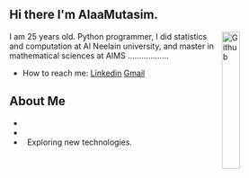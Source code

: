 
## Hi there I'm AlaaMutasim.
<img width="25%" align="right" alt="Github"
src="https://user-images.githubusercontent.com/48678280/88862734-4903af80-d201-11ea-968
b-9c939d88a37c.gif" />
I am 25 years old. Python programmer, I did statistics and computation at Al Neelain university, and master in mathematical sciences at AIMS  ..................
- How to reach me: [Linkedin](https://www.linkedin.com/) [Gmail](alaamutasim176@gmail.com)
<img src="https://komarev.com/ghpvc/?username=gpy1234&style=flat-square&color=blue"
alt=""/>
## About Me
- &nbsp;
- &nbsp;
- &nbsp; Exploring new technologies.
<!--
